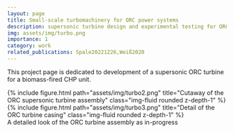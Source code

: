 ```yaml
---
layout: page
title: Small-scale turbomachinery for ORC power systems
description: supersonic turbine design and experimental testing for ORC CHP system
img: assets/img/turbo.png
importance: 1
category: work
related_publications: Spale20221226,Weiß2020
---
```

This project page is dedicated to development of a supersonic ORC turbine for a biomass-fired CHP unit.

<div class="row justify-content-sm-center">
    <div class="col-sm-8 mt-3 mt-md-0">
        {% include figure.html path="assets/img/turbo2.png" title="Cutaway of the ORC supersonic turbine assembly" class="img-fluid rounded z-depth-1" %}
    </div>
    <div class="col-sm-4 mt-3 mt-md-0">
        {% include figure.html path="assets/img/turbo3.png" title="Detail of the ORC turbine casing" class="img-fluid rounded z-depth-1" %}
    </div>
</div>
<div class="caption">
    A detailed look of the ORC turbine assembly as in-progress
</div>
